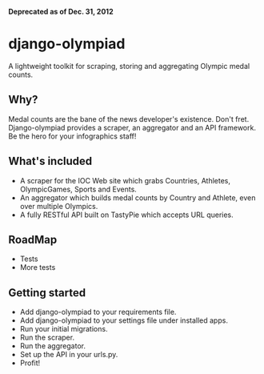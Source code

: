 **Deprecated as of Dec. 31, 2012**

# django-olympiad

A lightweight toolkit for scraping, storing and aggregating Olympic medal counts.

## Why?

Medal counts are the bane of the news developer's existence. Don't fret. Django-olympiad provides a scraper, an aggregator and an API framework. Be the hero for your infographics staff!

## What's included

* A scraper for the IOC Web site which grabs Countries, Athletes, OlympicGames, Sports and Events.
* An aggregator which builds medal counts by Country and Athlete, even over multiple Olympics.
* A fully RESTful API built on TastyPie which accepts URL queries.

## RoadMap

* Tests
* More tests

## Getting started

* Add django-olympiad to your requirements file.
* Add django-olympiad to your settings file under installed apps.
* Run your initial migrations.
* Run the scraper.
* Run the aggregator.
* Set up the API in your urls.py.
* Profit!

